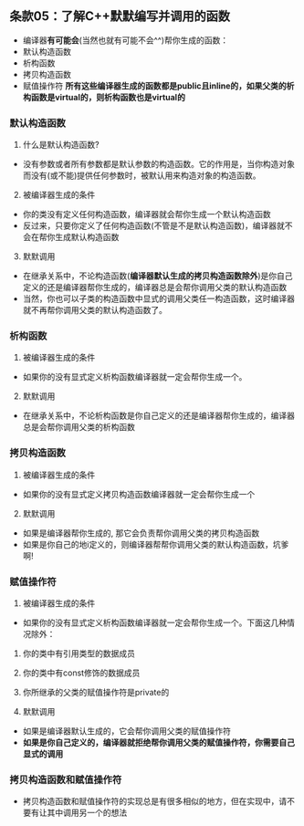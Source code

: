 ## 条款05：了解C++默默编写并调用的函数

* 编译器**有可能会**(当然也就有可能不会^^)帮你生成的函数：
 * 默认构造函数
 * 析构函数
 * 拷贝构造函数
 * 赋值操作符
**所有这些编译器生成的函数都是public且inline的，如果父类的析构函数是virtual的，则析构函数也是virtual的**

### 默认构造函数
1. 什么是默认构造函数?
* 没有参数或者所有参数都是默认参数的构造函数。它的作用是，当你构造对象而没有(或不能)提供任何参数时，被默认用来构造对象的构造函数。

2. 被编译器生成的条件
* 你的类没有定义任何构造函数，编译器就会帮你生成一个默认构造函数
* 反过来，只要你定义了任何构造函数(不管是不是默认构造函数)，编译器就不会在帮你生成默认构造函数

3. 默默调用
* 在继承关系中，不论构造函数(**编译器默认生成的拷贝构造函数除外**)是你自己定义的还是编译器帮你生成的，编译器总是会帮你调用父类的默认构造函数
* 当然，你也可以子类的构造函数中显式的调用父类任一构造函数，这时编译器就不再帮你调用父类的默认构造函数了。


### 析构函数
1. 被编译器生成的条件
* 如果你的没有显式定义析构函数编译器就一定会帮你生成一个。

2. 默默调用
* 在继承关系中，不论析构函数是你自己定义的还是编译器帮你生成的，编译器总是会帮你调用父类的析构函数


### 拷贝构造函数
1. 被编译器生成的条件
* 如果你的没有显式定义拷贝构造函数编译器就一定会帮你生成一个

2. 默默调用
* 如果是编译器帮你生成的, 那它会负责帮你调用父类的拷贝构造函数
* 如果是你自己的地i定义的，则编译器帮帮你调用父类的默认构造函数，坑爹啊!

### 赋值操作符
1. 被编译器生成的条件
* 如果你的没有显式定义析构函数编译器就一定会帮你生成一个。下面这几种情况除外：
 1. 你的类中有引用类型的数据成员
 2. 你的类中有const修饰的数据成员
 3. 你所继承的父类的赋值操作符是private的

2. 默默调用
* 如果是编译器默认生成的，它会帮你调用父类的赋值操作符
* **如果是你自己定义的，编译器就拒绝帮你调用父类的赋值操作符，你需要自己显式的调用**

### 拷贝构造函数和赋值操作符
* 拷贝构造函数和赋值操作符的实现总是有很多相似的地方，但在实现中，请不要有让其中调用另一个的想法

